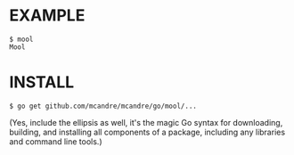 # EXAMPLE

```
$ mool
Mool
```

# INSTALL

```
$ go get github.com/mcandre/mcandre/go/mool/...
```

(Yes, include the ellipsis as well, it's the magic Go syntax for downloading, building, and installing all components of a package, including any libraries and command line tools.)
